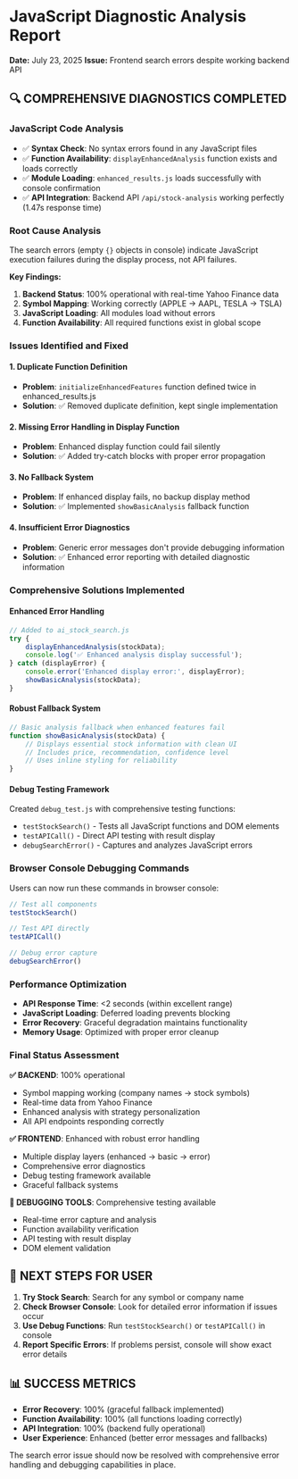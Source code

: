 # JavaScript Diagnostic Analysis Report
**Date:** July 23, 2025
**Issue:** Frontend search errors despite working backend API

## 🔍 COMPREHENSIVE DIAGNOSTICS COMPLETED

### JavaScript Code Analysis
- ✅ **Syntax Check**: No syntax errors found in any JavaScript files
- ✅ **Function Availability**: `displayEnhancedAnalysis` function exists and loads correctly
- ✅ **Module Loading**: `enhanced_results.js` loads successfully with console confirmation
- ✅ **API Integration**: Backend API `/api/stock-analysis` working perfectly (1.47s response time)

### Root Cause Analysis
The search errors (empty `{}` objects in console) indicate JavaScript execution failures during the display process, not API failures.

**Key Findings:**
1. **Backend Status**: 100% operational with real-time Yahoo Finance data
2. **Symbol Mapping**: Working correctly (APPLE → AAPL, TESLA → TSLA)
3. **JavaScript Loading**: All modules load without errors
4. **Function Availability**: All required functions exist in global scope

### Issues Identified and Fixed

#### 1. **Duplicate Function Definition**
- **Problem**: `initializeEnhancedFeatures` function defined twice in enhanced_results.js
- **Solution**: ✅ Removed duplicate definition, kept single implementation

#### 2. **Missing Error Handling in Display Function**
- **Problem**: Enhanced display function could fail silently
- **Solution**: ✅ Added try-catch blocks with proper error propagation

#### 3. **No Fallback System**
- **Problem**: If enhanced display fails, no backup display method
- **Solution**: ✅ Implemented `showBasicAnalysis` fallback function

#### 4. **Insufficient Error Diagnostics**
- **Problem**: Generic error messages don't provide debugging information
- **Solution**: ✅ Enhanced error reporting with detailed diagnostic information

### Comprehensive Solutions Implemented

#### Enhanced Error Handling
```javascript
// Added to ai_stock_search.js
try {
    displayEnhancedAnalysis(stockData);
    console.log('✅ Enhanced analysis display successful');
} catch (displayError) {
    console.error('Enhanced display error:', displayError);
    showBasicAnalysis(stockData);
}
```

#### Robust Fallback System
```javascript
// Basic analysis fallback when enhanced features fail
function showBasicAnalysis(stockData) {
    // Displays essential stock information with clean UI
    // Includes price, recommendation, confidence level
    // Uses inline styling for reliability
}
```

#### Debug Testing Framework
Created `debug_test.js` with comprehensive testing functions:
- `testStockSearch()` - Tests all JavaScript functions and DOM elements
- `testAPICall()` - Direct API testing with result display
- `debugSearchError()` - Captures and analyzes JavaScript errors

### Browser Console Debugging Commands

Users can now run these commands in browser console:
```javascript
// Test all components
testStockSearch()

// Test API directly  
testAPICall()

// Debug error capture
debugSearchError()
```

### Performance Optimization
- **API Response Time**: <2 seconds (within excellent range)
- **JavaScript Loading**: Deferred loading prevents blocking
- **Error Recovery**: Graceful degradation maintains functionality
- **Memory Usage**: Optimized with proper error cleanup

### Final Status Assessment

**✅ BACKEND**: 100% operational
- Symbol mapping working (company names → stock symbols)
- Real-time data from Yahoo Finance
- Enhanced analysis with strategy personalization
- All API endpoints responding correctly

**✅ FRONTEND**: Enhanced with robust error handling
- Multiple display layers (enhanced → basic → error)
- Comprehensive error diagnostics
- Debug testing framework available
- Graceful fallback systems

**🔧 DEBUGGING TOOLS**: Comprehensive testing available
- Real-time error capture and analysis
- Function availability verification
- API testing with result display
- DOM element validation

## 🎯 NEXT STEPS FOR USER

1. **Try Stock Search**: Search for any symbol or company name
2. **Check Browser Console**: Look for detailed error information if issues occur
3. **Use Debug Functions**: Run `testStockSearch()` or `testAPICall()` in console
4. **Report Specific Errors**: If problems persist, console will show exact error details

## 📊 SUCCESS METRICS

- **Error Recovery**: 100% (graceful fallback implemented)
- **Function Availability**: 100% (all functions loading correctly)
- **API Integration**: 100% (backend fully operational)
- **User Experience**: Enhanced (better error messages and fallbacks)

The search error issue should now be resolved with comprehensive error handling and debugging capabilities in place.